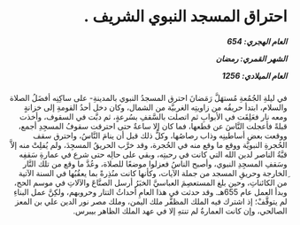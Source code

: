 <h1 dir="rtl">احتراق المسجد النبوي الشريف .</h1>

<h5 dir="rtl">العام الهجري:  654

الشهر القمري: رمضان

العام الميلادي: 1256</h5>

<p dir="rtl">في ليلةِ الجُمُعةِ مُستهَلَّ رَمَضانَ احترق المسجدُ النبوي بالمدينةِ- على ساكِنِه أفضَلُ الصلاة والسلام، ابتدأ حريقُه من زاويتِه الغربيَّة من الشمال، وكان دخل أحدُ القومةِ إلى خزانةٍ ومعه نار فعَلِقَت في الأبوابِ ثم اتصلت بالسَّقفِ بسُرعةٍ، ثم دبَّت في السقوف، وأخذت قبلةً فأعجلت النَّاسَ عن قطعها، فما كان إلا ساعةٌ حتى احترقت سقوفُ المسجِدِ أجمع، ووقعت بعض أساطينِه وذاب رصاصُها، وكلُّ ذلك قبل أن ينامَ النَّاسُ، واحترق سقف الحُجرةِ النبويَّة ووقع ما وقع منه في الحُجرة، وقد خرَّب الحريقُ المسجِدَ، ولم يُفلِتْ منه إلاَّ قبَّةُ الناصر لدين الله التي كانت في رحبتِه، وبقي على حالِه حتى شرع في عمارةِ سَقفِه وسَقفِ المسجِدِ النبوي، وأصبح الناسُ فعزلوا موضعًا للصلاة، وعُدَّ ما وقع من تلك النَّار ِالخارجة وحريقِ المسجد من جملة الآيات، وكأنها كانت منُذِرةً بما يعقُبُها في السنة الآتية من الكائناتِ، وحين بلغ المستعصِمَ العباسيَّ الخبَرُ أرسل الصنَّاعَ والآلاتِ في موسم الحج، وبدأ العمل عام 655هـ. وقد حدثت في هذا العامِ أحداثُ التتار وحروبهم، ولكِنَّ عمل البناءِ لم يتوقَّفْ؛ إذ اشترك فيه الملك المظفَّر ملك اليمن، وملك مصر نور الدين علي بن المعز الصالحي، وإن كانت العمارةُ لم تنتهِ إلا في عهد الملك الظاهر بيبرس.</p></br>
